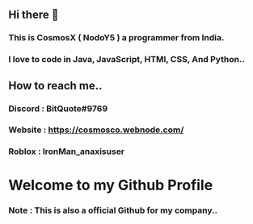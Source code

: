 ## Hi there 👋

### This is CosmosX ( NodoY5 ) a programmer from India.
### I love to code in Java, JavaScript, HTMl, CSS, And Python..

## How to reach me..

### Discord : BitQuote#9769
### Website : https://cosmosco.webnode.com/
### Roblox  : IronMan_anaxisuser

# Welcome to my Github Profile
### Note : This is also a official Github for my company..
